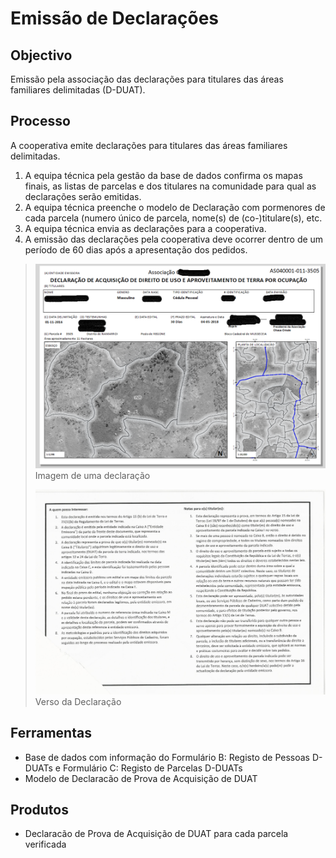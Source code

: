 # Emissão de Declarações

## Objectivo

Emissão pela associação das declarações para titulares das áreas familiares delimitadas \(D-DUAT\).

## Processo

A cooperativa emite declarações para titulares das áreas familiares delimitadas.

1. A equipa técnica pela gestão da base de dados confirma os mapas finais, as listas de parcelas e dos titulares na comunidade para qual as declarações serão emitidas.
2. A equipa técnica preenche o modelo de Declaração com pormenores de cada parcela \(numero único de parcela, nome\(s\) de \(co-\)titulare\(s\), etc.
3. A equipa técnica envia as declarações para a cooperativa.
4. A emissão das declarações pela cooperativa deve ocorrer dentro de um período de 60 dias após a apresentação dos pedidos.

> ![](../.gitbook/assets/image.png)Imagem de uma declaração
>
> ![](../.gitbook/assets/certificate_text.jpg)Verso da Declaração

## Ferramentas

* Base de dados com informação do Formulário B: Registo de Pessoas D-DUATs e Formulário C: Registo de Parcelas D-DUATs
* Modelo de Declaracão de Prova de Acquisição de DUAT

## Produtos

* Declaracão de Prova de Acquisição de DUAT para cada parcela verificada

